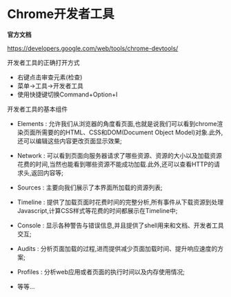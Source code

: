 # Chrome开发者工具

**官方文档**

https://developers.google.com/web/tools/chrome-devtools/

开发者工具的正确打开方式

* 右键点击审查元素\(检查\)
* 菜单-&gt;工具-&gt;开发者工具
* 使用快捷键切换Command+Option+I

开发者工具的基本组件

* Elements : 允许我们从浏览器的角度看页面,也就是说我们可以看到chrome渲染页面所需要的的HTML、CSS和DOM\(Document Object Model\)对象.此外,还可以编辑这些内容更改页面显示效果;

* Network : 可以看到页面向服务器请求了哪些资源、资源的大小以及加载资源花费的时间,当然也能看到哪些资源不能成功加载.此外,还可以查看HTTP的请求头,返回内容等;

* Sources : 主要向我们展示了本界面所加载的资源列表;

* Timeline : 提供了加载页面时花费时间的完整分析,所有事件从下载资源到处理Javascript,计算CSS样式等花费的时间都展示在Timeline中;

* Console : 显示各种警告与错误信息,并且提供了shell用来和文档、开发者工具交互;

* Audits : 分析页面加载的过程,进而提供减少页面加载时间、提升响应速度的方案;

* Profiles : 分析web应用或者页面的执行时间以及内存使用情况;

* 等等...



